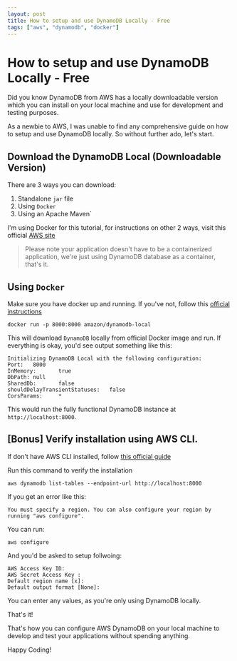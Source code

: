 ```yaml
---
layout: post
title: How to setup and use DynamoDB Locally - Free
tags: ["aws", "dynamodb", "docker"]
---
```


# How to setup and use DynamoDB Locally - Free

Did you know DynamoDB from AWS has a locally downloadable version which you can install on your local machine and use for development and testing purposes.

As a newbie to AWS, I was unable to find any comprehensive guide on how to setup and use DynamoDB locally. So without further ado, let's start.

## Download the DynamoDB Local (Downloadable Version)
There are 3 ways you can download:
1. Standalone `jar` file
2. Using `Docker`
3. Using an Apache Maven`

I'm using Docker for this tutorial, for instructions on other 2 ways, visit this official [AWS site](https://docs.aws.amazon.com/amazondynamodb/latest/developerguide/DynamoDBLocal.DownloadingAndRunning.html)

> Please note your application doesn't have to be a containerized application, we're just using DynamoDB database as a container, that's it.

## Using `Docker`
Make sure you have docker up and running. If you've not, follow this [official instructions](https://docs.docker.com/desktop/)

````shell
docker run -p 8000:8000 amazon/dynamodb-local
````

This will download `DynamoDB` locally from official Docker image and run.
If everything is okay, you'd see output something like this:

````shell
Initializing DynamoDB Local with the following configuration:
Port:   8000
InMemory:       true
DbPath: null
SharedDb:       false
shouldDelayTransientStatuses:   false
CorsParams:     *
````

This would run the fully functional DynamoDB instance at `http://localhost:8000`.

## [Bonus] Verify installation using AWS CLI.
If don't have AWS CLI installed, follow [this official guide](https://docs.aws.amazon.com/cli/latest/userguide/cli-chap-install.html)

Run this command to verify the installation

````shell
aws dynamodb list-tables --endpoint-url http://localhost:8000
````

If you get an error like this:
````shell
You must specify a region. You can also configure your region by running "aws configure".
````
You can run:

````shell 
aws configure
````
And you'd be asked to setup follwoing:

````shell
AWS Access Key ID:
AWS Secret Access Key :
Default region name [x]:
Default output format [None]:
````
You can enter any values, as you're only using DynamoDB locally.

That's it!

That's how you can configure AWS DynamoDB on your local machine to develop and test your applications without spending anything.

Happy Coding!
